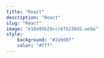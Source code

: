 ```yaml
---
title: "React"
description: "React"
slug: "React"
image: "e18e84b29ccc6fb230d2.webp"
style:
    background: "#2a9d8f"
    color: "#fff"
---
```

